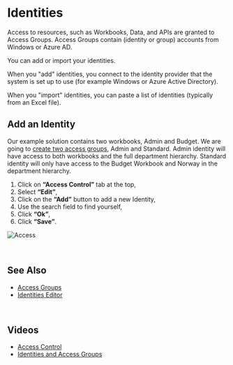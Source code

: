 
# Identities

Access to resources, such as Workbooks, Data, and APIs are granted to Access Groups. Access Groups contain (identity or group) accounts from Windows or Azure AD.

You can add or import your identities.

When you "add" identities, you connect to the identity provider that the system is set up to use (for example Windows or Azure Active Directory).

When you "import" identities, you can paste a list of identities (typically from an Excel file).
<br/>

## Add an Identity

Our example solution contains two workbooks, Admin and Budget. We are going to [create two access groups](accessgroups.md), Admin and Standard. Admin identity will have access to both workbooks and the full department hierarchy. Standard identity will only have access to the Budget Workbook and Norway in the department hierarchy. 

1.	Click on **“Access Control”** tab at the top,
2.	Select **“Edit”**,
3.	Click on the **“Add”** button to add a new Identity, 
4.	Use the search field to find yourself, 
5.	Click **“Ok”**,
6.	Click **“Save”**.

![Access](https://profitbasedocs.blob.core.windows.net/images/user1.png)  





<br/>

## See Also 
* [Access Groups](accessgroups.md)
* [Identities Editor](../workbooks/components/accesscontrol/identitymanagement.md)
<br/>

## Videos

* [Access Control](../../videos/accesscontrol.md)
* [Identities and Access Groups](https://profitbasedocs.blob.core.windows.net/videos/Users%20and%20Permissions%20-%20Users%20and%20User%20Groups.mp4)
